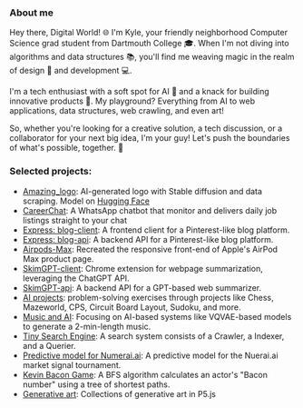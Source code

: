 ### About me
Hey there, Digital World! 🌐 I'm Kyle, your friendly neighborhood Computer Science grad student from Dartmouth College 🎓. When I'm not diving into algorithms and data structures 📚, you'll find me weaving magic in the realm of design 🎨 and development 💻.

I'm a tech enthusiast with a soft spot for AI 🤖 and a knack for building innovative products 🚀. My playground? Everything from AI to web applications, data structures, web crawling, and even art!

So, whether you're looking for a creative solution, a tech discussion, or a collaborator for your next big idea, I'm your guy! Let's push the boundaries of what's possible, together. 🌟

### Selected projects:
 - [Amazing_logo](https://github.com/iamkaikai?tab=repositories): AI-generated logo with Stable diffusion and data scraping. Model on [Hugging Face](https://huggingface.co/iamkaikai/amazing-logos)
 - [CareerChat](https://github.com/iamkaikai/CareerChat/tree/main): A WhatsApp chatbot that monitor and delivers daily job listings straight to your chat
 - [Express: blog-client](https://github.com/iamkaikai/blog-client): A frontend client for a Pinterest-like blog platform.
 - [Express: blog-api](https://github.com/iamkaikai/blog-api): A backend API for a Pinterest-like blog platform.
 - [Airpods-Max](https://github.com/iamkaikai/Airpods-Max): Recreated the responsive front-end of Apple's AirPod Max product page. 
 - [SkimGPT-client](https://github.com/iamkaikai/SkimGPT-client): Chrome extension for webpage summarization, leveraging the ChatGPT API.
 - [SkimGPT-api](https://github.com/iamkaikai/SkimGPT-api): A backend API for a GPT-based web summarizer.
 - [AI projects](https://github.com/iamkaikai/AI-projects-in-Python): problem-solving exercises through projects like Chess, Mazeworld, CPS, Circuit Board Layout, Sudoku, and more.
 - [Music and AI](https://github.com/iamkaikai/Music-and-AI): Focusing on AI-based systems like VQVAE-based models to generate a 2-min-length music.
 - [Tiny Search Engine](https://github.com/iamkaikai/Tiny-Search-Engine): A search system consists of a Crawler, a Indexer, and a Querier.
 - [Predictive model for Numerai.ai](https://github.com/iamkaikai/Numerai): A predictive model for the Nuerai.ai market signal tournament.
 - [Kevin Bacon Game](https://github.com/iamkaikai/Object-Oriented-Programming/tree/main/PS-4): A BFS algorithm calculates an actor's "Bacon number" using a tree of shortest paths.
 - [Generative art](https://github.com/iamkaikai/generative-art): Collections of generative art in P5.js



